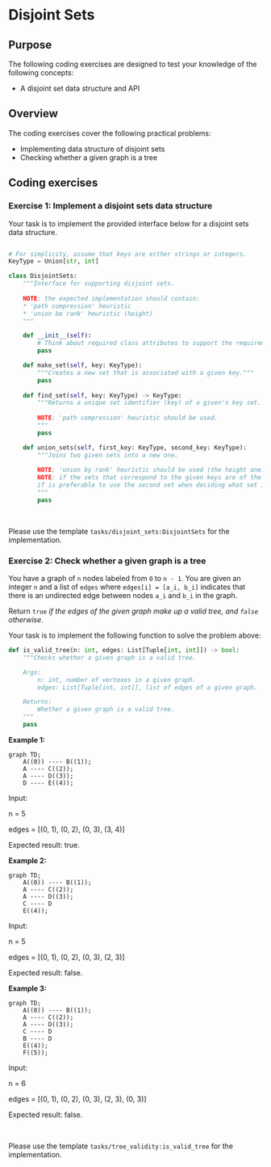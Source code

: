 # Disjoint Sets

## Purpose

The following coding exercises are designed to test your knowledge of the following concepts:

* A disjoint set data structure and API

## Overview

The coding exercises cover the following practical problems:
* Implementing data structure of disjoint sets
* Checking whether a given graph is a tree

## Coding exercises

### Exercise 1: Implement a disjoint sets data structure

Your task is to implement the provided interface below for a disjoint sets data structure.

```python

# For simplicity, assume that keys are either strings or integers.
KeyType = Union[str, int]

class DisjointSets:
    """Interface for supporting disjoint sets.
    
    NOTE: the expected implementation should contain:
    * 'path compression' heuristic
    * 'union be rank' heuristic (height)
    """

    def __init__(self):
        # Think about required class attributes to support the requirements.
        pass

    def make_set(self, key: KeyType):
        """Creates a new set that is associated with a given key."""
        pass
    
    def find_set(self, key: KeyType) -> KeyType:
        """Returns a unique set identifier (key) of a given's key set.
        
        NOTE: 'path compression' heuristic should be used.
        """
        pass

    def union_sets(self, first_key: KeyType, second_key: KeyType):
        """Joins two given sets into a new one.
        
        NOTE: 'union by rank' heuristic should be used (the height one).
        NOTE: if the sets that correspond to the given keys are of the same rank,
        if is preferable to use the second set when deciding what set is to be used as a new 'root'.
        """
        pass
```

</br>

Please use the template `tasks/disjoint_sets:DisjointSets` for the implementation.

### Exercise 2: Check whether a given graph is a tree

You have a graph of `n` nodes labeled from `0` to `n - 1`. You are given an integer `n` and a list of `edges` where `edges[i] = [a_i, b_i]` indicates that there is an undirected edge between nodes `a_i` and `b_i` in the graph.

Return `true` *if the edges of the given graph make up a valid tree, and `false` otherwise*.

Your task is to implement the following function to solve the problem above:

```python
def is_valid_tree(n: int, edges: List[Tuple[int, int]]) -> bool:
    """Checks whether a given graph is a valid tree.

    Args:
        n: int, number of vertexes in a given graph.
        edges: List[Tuple[int, int]], list of edges of a given graph.

    Returns:
        Whether a given graph is a valid tree.
    """
    pass
```

**Example 1:**
```mermaid
graph TD;
    A((0)) ---- B((1));
    A ---- C((2));
    A ---- D((3));
    D ---- E((4));
```

Input:

n = 5

edges = [(0, 1), (0, 2), (0, 3), (3, 4)]


Expected result: true.

**Example 2:**
```mermaid
graph TD;
    A((0)) ---- B((1));
    A ---- C((2));
    A ---- D((3));
    C ---- D
    E((4));
```

Input:

n = 5

edges = [(0, 1), (0, 2), (0, 3), (2, 3)]


Expected result: false.

**Example 3:**
```mermaid
graph TD;
    A((0)) ---- B((1));
    A ---- C((2));
    A ---- D((3));
    C ---- D
    B ---- D
    E((4));
    F((5));
```

Input:

n = 6

edges = [(0, 1), (0, 2), (0, 3), (2, 3), (0, 3)]


Expected result: false.

<br>

Please use the template `tasks/tree_validity:is_valid_tree` for the implementation.
